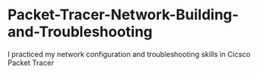 # Packet-Tracer-Network-Building-and-Troubleshooting
I practiced my network configuration and troubleshooting skills in Cicsco Packet Tracer
